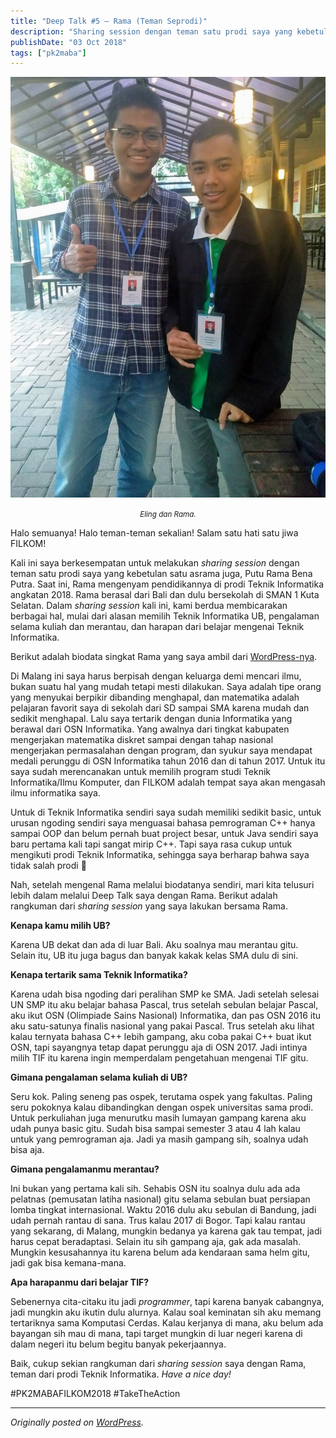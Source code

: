 ```yaml
---
title: "Deep Talk #5 – Rama (Teman Seprodi)"
description: "Sharing session dengan teman satu prodi saya yang kebetulan satu asrama juga, Putu Rama Bena Putra."
publishDate: "03 Oct 2018"
tags: ["pk2maba"]
---
```


![Eling dan Rama.](cover.jpg)

<center><i><small>Eling dan Rama.</small></i></center>

Halo semuanya! Halo teman-teman sekalian! Salam satu hati satu jiwa FILKOM!

Kali ini saya berkesempatan untuk melakukan _sharing session_ dengan teman satu prodi saya yang kebetulan satu asrama juga, Putu Rama Bena Putra. Saat ini, Rama mengenyam pendidikannya di prodi Teknik Informatika angkatan 2018. Rama berasal dari Bali dan dulu bersekolah di SMAN 1 Kuta Selatan. Dalam _sharing session_ kali ini, kami berdua membicarakan berbagai hal, mulai dari alasan memilih Teknik Informatika UB, pengalaman selama kuliah dan merantau, dan harapan dari belajar mengenai Teknik Informatika.

Berikut adalah biodata singkat Rama yang saya ambil dari [WordPress-nya](https://ramabenarb.wordpress.com/2018/08/18/about-me/).

Di Malang ini saya harus berpisah dengan keluarga demi mencari ilmu, bukan suatu hal yang mudah tetapi mesti dilakukan. Saya adalah tipe orang yang menyukai berpikir dibanding menghapal, dan matematika adalah pelajaran favorit saya di sekolah dari SD sampai SMA karena mudah dan sedikit menghapal. Lalu saya tertarik dengan dunia Informatika yang berawal dari OSN Informatika. Yang awalnya dari tingkat kabupaten mengerjakan matematika diskret sampai dengan tahap nasional mengerjakan permasalahan dengan program, dan syukur saya mendapat medali perunggu di OSN Informatika tahun 2016 dan di tahun 2017. Untuk itu saya sudah merencanakan untuk memilih program studi Teknik Informatika/Ilmu Komputer, dan FILKOM adalah tempat saya akan mengasah ilmu informatika saya.

Untuk di Teknik Informatika sendiri saya sudah memiliki sedikit basic, untuk urusan ngoding sendiri saya menguasai bahasa pemrograman C++ hanya sampai OOP dan belum pernah buat project besar, untuk Java sendiri saya baru pertama kali tapi sangat mirip C++. Tapi saya rasa cukup untuk mengikuti prodi Teknik Informatika, sehingga saya berharap bahwa saya tidak salah prodi 🙂

Nah, setelah mengenal Rama melalui biodatanya sendiri, mari kita telusuri lebih dalam melalui Deep Talk saya dengan Rama. Berikut adalah rangkuman dari _sharing session_ yang saya lakukan bersama Rama.

**Kenapa kamu milih UB?**

Karena UB dekat dan ada di luar Bali. Aku soalnya mau merantau gitu. Selain itu, UB itu juga bagus dan banyak kakak kelas SMA dulu di sini.

**Kenapa tertarik sama Teknik Informatika?**

Karena udah bisa ngoding dari peralihan SMP ke SMA. Jadi setelah selesai UN SMP itu aku belajar bahasa Pascal, trus setelah sebulan belajar Pascal, aku ikut OSN (Olimpiade Sains Nasional) Informatika, dan pas OSN 2016 itu aku satu-satunya finalis nasional yang pakai Pascal. Trus setelah aku lihat kalau ternyata bahasa C++ lebih gampang, aku coba pakai C++ buat ikut OSN, tapi sayangnya tetap dapat perunggu aja di OSN 2017. Jadi intinya milih TIF itu karena ingin memperdalam pengetahuan mengenai TIF gitu.

**Gimana pengalaman selama kuliah di UB?**

Seru kok. Paling seneng pas ospek, terutama ospek yang fakultas. Paling seru pokoknya kalau dibandingkan dengan ospek universitas sama prodi. Untuk perkuliahan juga menurutku masih lumayan gampang karena aku udah punya basic gitu. Sudah bisa sampai semester 3 atau 4 lah kalau untuk yang pemrograman aja. Jadi ya masih gampang sih, soalnya udah bisa aja.

**Gimana pengalamanmu merantau?**

Ini bukan yang pertama kali sih. Sehabis OSN itu soalnya dulu ada ada pelatnas (pemusatan latiha nasional) gitu selama sebulan buat persiapan lomba tingkat internasional. Waktu 2016 dulu aku sebulan di Bandung, jadi udah pernah rantau di sana. Trus kalau 2017 di Bogor. Tapi kalau rantau yang sekarang, di Malang, mungkin bedanya ya karena gak tau tempat, jadi harus cepat beradaptasi. Selain itu sih gampang aja, gak ada masalah. Mungkin kesusahannya itu karena belum ada kendaraan sama helm gitu, jadi gak bisa kemana-mana.

**Apa harapanmu dari belajar TIF?**

Sebenernya cita-citaku itu jadi _programmer_, tapi karena banyak cabangnya, jadi mungkin aku ikutin dulu alurnya. Kalau soal keminatan sih aku memang tertariknya sama Komputasi Cerdas. Kalau kerjanya di mana, aku belum ada bayangan sih mau di mana, tapi target mungkin di luar negeri karena di dalam negeri itu belum begitu banyak pekerjaannya.

Baik, cukup sekian rangkuman dari _sharing session_ saya dengan Rama, teman dari prodi Teknik Informatika. _Have a nice day!_

#PK2MABAFILKOM2018
#TakeTheAction

---

_Originally posted on [WordPress](https://elingp.wordpress.com/2018/10/03/deep-talk-5/)._
